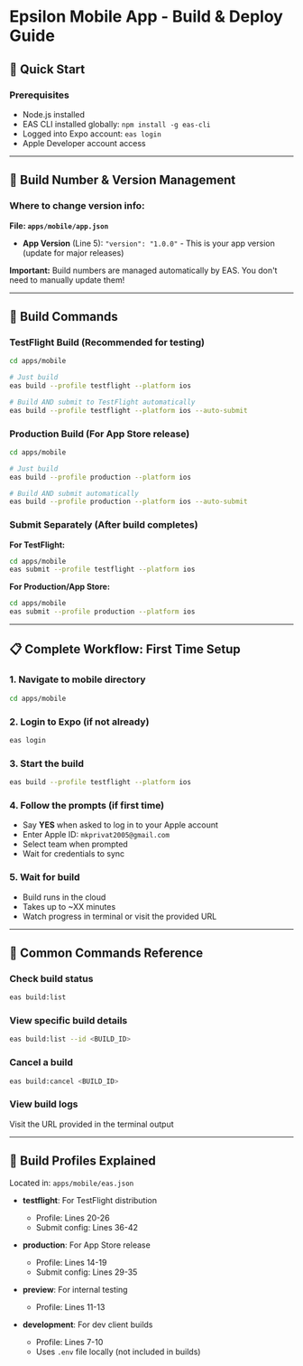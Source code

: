 # Epsilon Mobile App - Build & Deploy Guide

## 📱 Quick Start

### Prerequisites
- Node.js installed
- EAS CLI installed globally: `npm install -g eas-cli`
- Logged into Expo account: `eas login`
- Apple Developer account access

---

## 🔢 Build Number & Version Management

### Where to change version info:

**File: `apps/mobile/app.json`**

- **App Version** (Line 5): `"version": "1.0.0"` - This is your app version (update for major releases)

**Important:** Build numbers are managed automatically by EAS. You don't need to manually update them!

---

## 🚀 Build Commands

### TestFlight Build (Recommended for testing)

```bash
cd apps/mobile

# Just build
eas build --profile testflight --platform ios

# Build AND submit to TestFlight automatically
eas build --profile testflight --platform ios --auto-submit
```

### Production Build (For App Store release)

```bash
cd apps/mobile

# Just build
eas build --profile production --platform ios

# Build AND submit automatically
eas build --profile production --platform ios --auto-submit
```

### Submit Separately (After build completes)

**For TestFlight:**
```bash
cd apps/mobile
eas submit --profile testflight --platform ios
```

**For Production/App Store:**
```bash
cd apps/mobile
eas submit --profile production --platform ios
```

---

## 📋 Complete Workflow: First Time Setup

### 1. Navigate to mobile directory
```bash
cd apps/mobile
```

### 2. Login to Expo (if not already)
```bash
eas login
```

### 3. Start the build
```bash
eas build --profile testflight --platform ios
```

### 4. Follow the prompts (if first time)
- Say **YES** when asked to log in to your Apple account
- Enter Apple ID: `mkprivat2005@gmail.com`
- Select team when prompted
- Wait for credentials to sync

### 5. Wait for build
- Build runs in the cloud
- Takes up to ~XX minutes
- Watch progress in terminal or visit the provided URL

---

## 🎯 Common Commands Reference

### Check build status
```bash
eas build:list
```

### View specific build details
```bash
eas build:list --id <BUILD_ID>
```

### Cancel a build
```bash
eas build:cancel <BUILD_ID>
```

### View build logs
Visit the URL provided in the terminal output

---


## 📝 Build Profiles Explained

Located in: `apps/mobile/eas.json`

- **testflight**: For TestFlight distribution
  - Profile: Lines 20-26
  - Submit config: Lines 36-42

- **production**: For App Store release
  - Profile: Lines 14-19
  - Submit config: Lines 29-35

- **preview**: For internal testing
  - Profile: Lines 11-13

- **development**: For dev client builds
  - Profile: Lines 7-10
  - Uses `.env` file locally (not included in builds)


